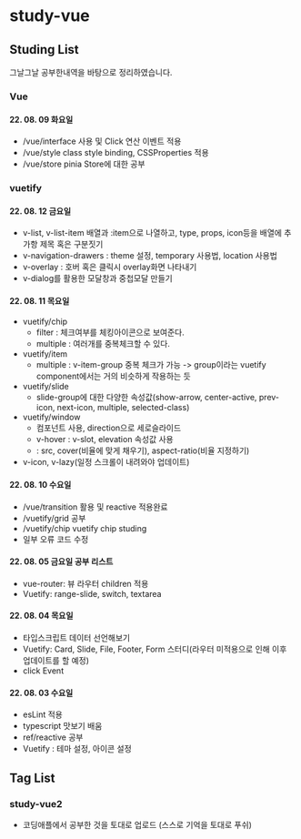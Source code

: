 # study-vue

## Studing List

그날그날 공부한내역을 바탕으로 정리하였습니다.

### Vue

#### 22. 08. 09 화요일

- /vue/interface 사용 및 Click 연산 이벤트 적용
- /vue/style class style binding, CSSProperties 적용
- /vue/store pinia Store에 대한 공부

### vuetify

#### 22. 08. 12 금요일

- v-list, v-list-item 배열과 :item으로 나열하고, type, props, icon등을 배열에 추가항 제목 혹은 구분짓기
- v-navigation-drawers : theme 설정, temporary 사용법, location 사용법
- v-overlay : 호버 혹은 클릭시 overlay화면 나타내기
- v-dialog를 활용한 모달창과 중첩모달 만들기

#### 22. 08. 11 목요일

- vuetify/chip
  - filter : 체크여부를 체킹아이콘으로 보여준다.
  - multiple : 여러개를 중복체크할 수 있다.
- vuetify/item
  - multiple : v-item-group 중복 체크가 가능 -> group이라는 vuetify component에서는 거의 비슷하게 작용하는 듯
- vuetify/slide
  - slide-group에 대한 다양한 속성값(show-arrow, center-active, prev-icon, next-icon, multiple, selected-class)
- vuetify/window
  - 컴포넌트 사용, direction으로 세로슬라이드
  - v-hover : v-slot, elevation 속성값 사용
  - <v-img> : src, cover(비율에 맞게 채우기), aspect-ratio(비율 지정하기)
- v-icon, v-lazy(일정 스크롤이 내려와야 업데이트)

#### 22. 08. 10 수요일

- /vue/transition 활용 및 reactive 적용완료
- /vuetify/grid 공부
- /vuetify/chip vuetify chip studing
- 일부 오류 코드 수정

#### 22. 08. 05 금요일 공부 리스트

- vue-router: 뷰 라우터 children 적용
- Vuetify: range-slide, switch, textarea

#### 22. 08. 04 목요일

- 타입스크립트 데이터 선언해보기
- Vuetify: Card, Slide, File, Footer, Form 스터디(라우터 미적용으로 인해 이후 업데이트를 할 예정)
- click Event

#### 22. 08. 03 수요일

- esLint 적용
- typescript 맛보기 배움
- ref/reactive 공부
- Vuetify : 테마 설정, 아이콘 설정

## Tag List

### study-vue2

- 코딩애플에서 공부한 것을 토대로 업로드 (스스로 기억을 토대로 푸쉬)

